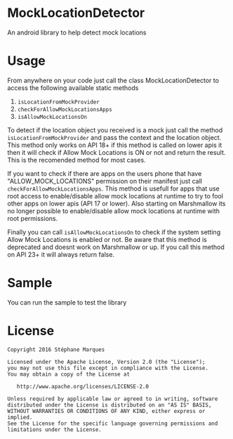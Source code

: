 # MockLocationDetector
An android library to help detect mock locations

# Usage
From anywhere on your code just call the class MockLocationDetector to access the following available static methods

1. `isLocationFromMockProvider`
2. `checkForAllowMockLocationsApps`
3. `isAllowMockLocationsOn`

To detect if the location object you received is a mock just call the method `isLocationFromMockProvider` and pass
the context and the location object. This method only works on API 18+ if this method is called on lower apis it then
it will check if Allow Mock Locations is ON or not and return the result. This is the recomended method for most cases.

If you want to check if there are apps on the users phone that have "ALLOW_MOCK_LOCATIONS" permission on their
manifest just call `checkForAllowMockLocationsApps`. This method is usefull for apps that use root access to enable/disable
allow mock locations at runtime to try to fool other apps on lower apis (API 17 or lower). Also starting on Marshmallow its
no longer possible to enable/disable allow mock locations at runtime with root permissions.

Finally you can call `isAllowMockLocationsOn` to check if the system setting Allow Mock Locations is enabled or not. Be aware
that this method is deprecated and doesnt work on Marshmallow or up. If you call this method on API 23+ it will always return
false.

# Sample
You can run the sample to test the library

# License
    Copyright 2016 Stéphane Marques

    Licensed under the Apache License, Version 2.0 (the "License");
    you may not use this file except in compliance with the License.
    You may obtain a copy of the License at

       http://www.apache.org/licenses/LICENSE-2.0

    Unless required by applicable law or agreed to in writing, software
    distributed under the License is distributed on an "AS IS" BASIS,
    WITHOUT WARRANTIES OR CONDITIONS OF ANY KIND, either express or implied.
    See the License for the specific language governing permissions and
    limitations under the License.
